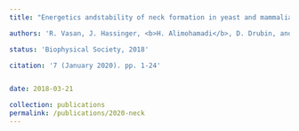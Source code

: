 ```yaml
---
title: "Energetics andstability of neck formation in yeast and mammalian endocytosis"

authors: 'R. Vasan, J. Hassinger, <b>H. Alimohamadi</b>, D. Drubin, and P. Rangamani'

status: 'Biophysical Society, 2018'

citation: '7 (January 2020). pp. 1-24'


date: 2018-03-21

collection: publications
permalink: /publications/2020-neck
---
```

